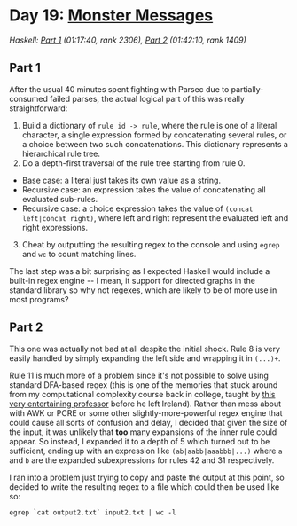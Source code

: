 # Day 19: [Monster Messages](https://adventofcode.com/2020/day/19)
*Haskell: [Part 1](https://github.com/DestyNova/advent_of_code_2020/blob/main/day19/Part1.hs) (01:17:40, rank 2306), [Part 2](https://github.com/DestyNova/advent_of_code_2020/blob/main/day19/Part2.hs) (01:42:10, rank 1409)*

## Part 1
After the usual 40 minutes spent fighting with Parsec due to partially-consumed failed parses, the actual logical part of this was really straightforward:

1. Build a dictionary of `rule id -> rule`, where the rule is one of a literal character, a single expression formed by concatenating several rules, or a choice between two such concatenations. This dictionary represents a hierarchical rule tree.
2. Do a depth-first traversal of the rule tree starting from rule 0.
  * Base case: a literal just takes its own value as a string.
  * Recursive case: an expression takes the value of concatenating all evaluated sub-rules.
  * Recursive case: a choice expression takes the value of `(concat left|concat right)`, where left and right represent the evaluated left and right expressions.
3. Cheat by outputting the resulting regex to the console and using `egrep` and `wc` to count matching lines.

The last step was a bit surprising as I expected Haskell would include a built-in regex engine -- I mean, it support for directed graphs in the standard library so why not regexes, which are likely to be of more use in most programs?

## Part 2
This one was actually not bad at all despite the initial shock. Rule 8 is very easily handled by simply expanding the left side and wrapping it in `(...)+`.

Rule 11 is much more of a problem since it's not possible to solve using standard DFA-based regex (this is one of the memories that stuck around from my computational complexity course back in college, taught by [this very entertaining professor](https://www.dfki.de/en/web/about-us/employee/person/jova02/) before he left Ireland). Rather than mess about with AWK or PCRE or some other slightly-more-powerful regex engine that could cause all sorts of confusion and delay, I decided that given the size of the input, it was unlikely that __too__ many expansions of the inner rule could appear. So instead, I expanded it to a depth of 5 which turned out to be sufficient, ending up with an expression like `(ab|aabb|aaabbb|...)` where `a` and `b` are the expanded subexpressions for rules 42 and 31 respectively.

I ran into a problem just trying to copy and paste the output at this point, so decided to write the resulting regex to a file which could then be used like so:

```
egrep `cat output2.txt` input2.txt | wc -l
```
